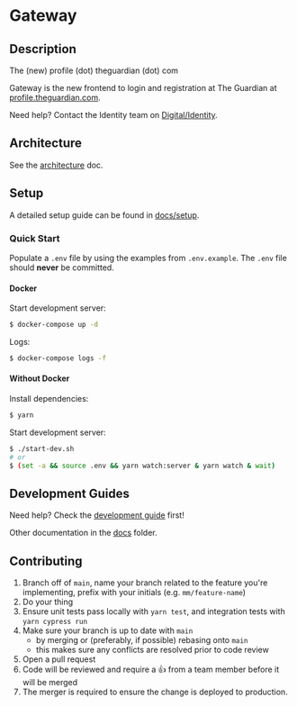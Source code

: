 # Gateway

## Description

The (new) profile (dot) theguardian (dot) com

Gateway is the new frontend to login and registration at The Guardian at [profile.theguardian.com](https://profile.theguardian.com).

Need help? Contact the Identity team on [Digital/Identity](https://chat.google.com/room/AAAAFdv9gK8).

## Architecture

See the [architecture](docs/architecture.md) doc.

## Setup

A detailed setup guide can be found in [docs/setup](docs/setup.md).

### Quick Start

Populate a `.env` file by using the examples from `.env.example`. The `.env` file should **never** be committed.

#### Docker

Start development server:

```sh
$ docker-compose up -d
```

Logs:

```sh
$ docker-compose logs -f
```

#### Without Docker

Install dependencies:

```sh
$ yarn
```

Start development server:

```sh
$ ./start-dev.sh
# or
$ (set -a && source .env && yarn watch:server & yarn watch & wait)
```

## Development Guides

Need help? Check the [development guide](docs/development.md) first!

Other documentation in the [docs](docs) folder.

## Contributing

1. Branch off of `main`, name your branch related to the feature you're
   implementing, prefix with your initials (e.g. `mm/feature-name`)
2. Do your thing
3. Ensure unit tests pass locally with `yarn test`, and integration tests with `yarn cypress run`
4. Make sure your branch is up to date with `main`
   - by merging or (preferably, if possible) rebasing onto `main`
   - this makes sure any conflicts are resolved prior to code review
5. Open a pull request
6. Code will be reviewed and require a 👍 from a team member before it
   will be merged
7. The merger is required to ensure the change is deployed to production.
